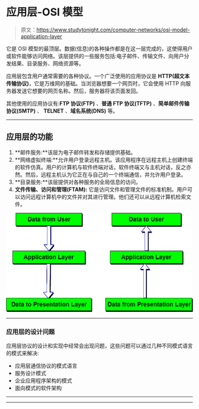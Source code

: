 # 应用层-OSI 模型

> 原文：<https://www.studytonight.com/computer-networks/osi-model-application-layer>

它是 OSI 模型的最顶层。数据(信息)的各种操作都是在这一层完成的，这使得用户或软件能够访问网络。该层提供的一些服务包括:电子邮件、传输文件、向用户分发结果、目录服务、网络资源等。

应用层包含用户通常需要的各种协议。一个广泛使用的应用协议是 **HTTP(超文本传输协议)**，它是万维网的基础。当浏览器想要一个网页时，它会使用 HTTP 向服务器发送它想要的网页名称。然后，服务器将该页面发回。

其他使用的应用协议有:**FTP 协议(FTP)** 、**普通 FTP 协议(TFTP)** 、**简单邮件传输协议(SMTP)** 、 **TELNET** 、**域名系统(DNS)** 等。

* * *

## 应用层的功能

1.  **邮件服务:**该层为电子邮件转发和存储提供基础。
2.  **网络虚拟终端:**允许用户登录远程主机。该应用程序在远程主机上创建终端的软件仿真。用户的计算机与软件终端对话，软件终端又与主机对话，反之亦然。然后，远程主机认为它正在与自己的一个终端通信，并允许用户登录。
3.  **目录服务:**该层提供对各种服务的全局信息的访问。
4.  **文件传输、访问和管理(FTAM):** 它是访问文件和管理文件的标准机制。用户可以访问远程计算机中的文件并对其进行管理。他们还可以从远程计算机检索文件。

![Application Layer in ISO-OSI Model](img/545f7e759e14bae98ba392365c4321b0.png)

* * *

### 应用层的设计问题

应用层协议的设计和实现中经常会出现问题，这些问题可以通过几种不同模式语言的模式来解决:

*   应用层通信协议的模式语言
*   服务设计模式
*   企业应用程序架构的模式
*   面向模式的软件架构

* * *

* * *